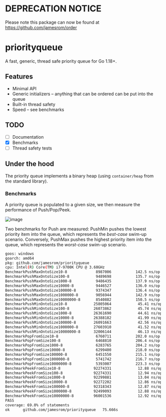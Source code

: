 # DEPRECATION NOTICE
Please note this package can now be found at https://github.com/jamesrom/order

# priorityqueue
A fast, generic, thread safe priority queue for Go 1.18+.

## Features

 - Minimal API
 - Generic initializers – anything that can be ordered can be put into the queue
 - Built-in thread safety
 - Speed – see benchmarks

## TODO

 - [ ] Documentation
 - [x] Benchmarks
 - [ ] Thread safety tests

## Under the hood
The priority queue implements a binary heap (using `container/heap` from the standard library).

### Benchmarks
A priority queue is populated to a given size, we then measure the performance of Push/Pop/Peek.
<p align="center">

![image](https://user-images.githubusercontent.com/539129/154957192-eefdfd1b-bcd8-4af5-9156-43b16cb614b7.png)

</p>

Two benchmarks for Push are measured: PushMin pushes the lowest priority item into the queue, which represents the _best-case_ swim-up scenario. Conversely, PushMax pushes the highest priority item into the queue, which represents the _worst-case_ swim-up scenario.

```sh
goos: windows
goarch: amd64
pkg: github.com/jamesrom/priorityqueue
cpu: Intel(R) Core(TM) i7-9700K CPU @ 3.60GHz
BenchmarkPushMaxOntoSize10-8         	 8987006	       142.5 ns/op	      51 B/op	       0 allocs/op
BenchmarkPushMaxOntoSize100-8        	 9489698	       135.7 ns/op	      49 B/op	       0 allocs/op
BenchmarkPushMaxOntoSize1000-8       	 9486435	       137.9 ns/op	      49 B/op	       1 allocs/op
BenchmarkPushMaxOntoSize10000-8      	 9446527	       136.0 ns/op	      49 B/op	       1 allocs/op
BenchmarkPushMaxOntoSize100000-8     	 9374347	       136.4 ns/op	      49 B/op	       1 allocs/op
BenchmarkPushMaxOntoSize1000000-8    	 9056944	       142.9 ns/op	      57 B/op	       1 allocs/op
BenchmarkPushMaxOntoSize10000000-8   	 8540882	       150.5 ns/op	      40 B/op	       1 allocs/op
BenchmarkPushMinOntoSize10-8         	25805064	        45.41 ns/op	      54 B/op	       1 allocs/op
BenchmarkPushMinOntoSize100-8        	26073862	        45.74 ns/op	      54 B/op	       1 allocs/op
BenchmarkPushMinOntoSize1000-8       	26361690	        44.61 ns/op	      53 B/op	       1 allocs/op
BenchmarkPushMinOntoSize10000-8      	26388182	        41.99 ns/op	      53 B/op	       1 allocs/op
BenchmarkPushMinOntoSize100000-8     	26091663	        42.56 ns/op	      53 B/op	       1 allocs/op
BenchmarkPushMinOntoSize1000000-8    	27603910	        41.52 ns/op	      50 B/op	       1 allocs/op
BenchmarkPushMinOntoSize10000000-8   	32006144	        46.13 ns/op	      51 B/op	       1 allocs/op
BenchmarkPopFromSize10-8             	 6760711	       202.0 ns/op	       7 B/op	       0 allocs/op
BenchmarkPopFromSize100-8            	 6468810	       206.4 ns/op	       7 B/op	       0 allocs/op
BenchmarkPopFromSize1000-8           	 6283765	       204.2 ns/op	       8 B/op	       1 allocs/op
BenchmarkPopFromSize10000-8          	 6299400	       218.0 ns/op	       8 B/op	       1 allocs/op
BenchmarkPopFromSize100000-8         	 6451550	       215.1 ns/op	       8 B/op	       1 allocs/op
BenchmarkPopFromSize1000000-8        	 5741742	       216.7 ns/op	       8 B/op	       1 allocs/op
BenchmarkPopFromSize10000000-8       	 5393007	       223.3 ns/op	       8 B/op	       1 allocs/op
BenchmarkPeekFromSize10-8            	92274331	        12.88 ns/op	       0 B/op	       0 allocs/op
BenchmarkPeekFromSize100-8           	92274331	        12.94 ns/op	       0 B/op	       0 allocs/op
BenchmarkPeekFromSize1000-8          	92299881	        13.04 ns/op	       0 B/op	       0 allocs/op
BenchmarkPeekFromSize10000-8         	92272202	        12.86 ns/op	       0 B/op	       0 allocs/op
BenchmarkPeekFromSize100000-8        	92318343	        12.87 ns/op	       0 B/op	       0 allocs/op
BenchmarkPeekFromSize1000000-8       	92499093	        12.88 ns/op	       0 B/op	       0 allocs/op
BenchmarkPeekFromSize10000000-8      	96001536	        12.92 ns/op	       0 B/op	       0 allocs/op
PASS
coverage: 69.0% of statements
ok  	github.com/jamesrom/priorityqueue	75.666s
```

